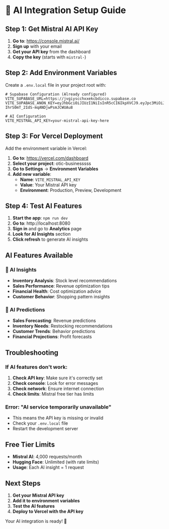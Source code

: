 # 🤖 AI Integration Setup Guide

## Step 1: Get Mistral AI API Key

1. **Go to**: https://console.mistral.ai/
2. **Sign up** with your email
3. **Get your API key** from the dashboard
4. **Copy the key** (starts with `mistral-`)

## Step 2: Add Environment Variables

Create a `.env.local` file in your project root with:

```env
# Supabase Configuration (Already configured)
VITE_SUPABASE_URL=https://jvgiyscchxxekcbdicco.supabase.co
VITE_SUPABASE_ANON_KEY=eyJhbGciOiJIUzI1NiIsInR5cCI6IkpXVCJ9.eyJpc3MiOiJzdXBhYmFzZSIsInJlZiI6Imp2Z2l5c2NjaHh4ZWtjYmRpY2NvIiwicm9sZSI6ImFub24iLCJpYXQiOjE3NTcxNDc0MTAsImV4cCI6MjA3MjcyMzQxMH0.TPHpZCjKC0Xb-IhrS0mT_2IdS-mqANDjwPsmJCWUAu8

# AI Configuration
VITE_MISTRAL_API_KEY=your-mistral-api-key-here
```

## Step 3: For Vercel Deployment

Add the environment variable in Vercel:

1. **Go to**: https://vercel.com/dashboard
2. **Select your project**: otic-businesssss
3. **Go to Settings** → **Environment Variables**
4. **Add new variable**:
   - **Name**: `VITE_MISTRAL_API_KEY`
   - **Value**: Your Mistral API key
   - **Environment**: Production, Preview, Development

## Step 4: Test AI Features

1. **Start the app**: `npm run dev`
2. **Go to**: http://localhost:8080
3. **Sign in** and go to **Analytics** page
4. **Look for AI Insights** section
5. **Click refresh** to generate AI insights

## AI Features Available

### 🧠 AI Insights
- **Inventory Analysis**: Stock level recommendations
- **Sales Performance**: Revenue optimization tips
- **Financial Health**: Cost optimization advice
- **Customer Behavior**: Shopping pattern insights

### 🔮 AI Predictions
- **Sales Forecasting**: Revenue predictions
- **Inventory Needs**: Restocking recommendations
- **Customer Trends**: Behavior predictions
- **Financial Projections**: Profit forecasts

## Troubleshooting

### If AI features don't work:
1. **Check API key**: Make sure it's correctly set
2. **Check console**: Look for error messages
3. **Check network**: Ensure internet connection
4. **Check limits**: Mistral free tier has limits

### Error: "AI service temporarily unavailable"
- This means the API key is missing or invalid
- Check your `.env.local` file
- Restart the development server

## Free Tier Limits

- **Mistral AI**: 4,000 requests/month
- **Hugging Face**: Unlimited (with rate limits)
- **Usage**: Each AI insight = 1 request

## Next Steps

1. **Get your Mistral API key**
2. **Add it to environment variables**
3. **Test the AI features**
4. **Deploy to Vercel with the API key**

Your AI integration is ready! 🚀


